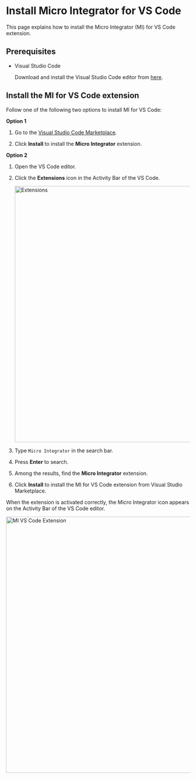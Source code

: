 # Install Micro Integrator for VS Code

This page explains how to install the Micro Integrator (MI) for VS Code extension.

## Prerequisites

<!--
- Java Development Kit (JDK)
    1. Download and install Java SE Development Kit (JDK) version 11 or 17. See [Tested JDKs]({{base_path}}/install-and-setup/setup/reference/product-compatibility/#tested-jdks) for more information.
    2. Set the `JAVA_HOME` environment variable in the [system settings]({{base_path}}/install-and-setup/install/installing-mi/#setting-up-java_home).

- Apache Maven

    1. Download and install [Apache Maven](https://maven.apache.org/download.cgi) (version 3.6.0 onwards).
    2. Set the path for Apache Maven in the [system's PATH environment variable](https://maven.apache.org/install.html).

-->

- Visual Studio Code

  Download and install the Visual Studio Code editor from <a target="_blank" href="https://code.visualstudio.com/download">here</a>.

## Install the MI for VS Code extension

Follow one of the following two options to install MI for VS Code:

**Option 1**

1. Go to the <a target="_blank" href="https://marketplace.visualstudio.com/items?itemName=WSO2.micro-integrator">Visual Studio Code Marketplace</a>.

2. Click **Install** to install the **Micro Integrator** extension.

**Option 2**

1. Open the VS Code editor.
2. Click the **Extensions** icon in the Activity Bar of the VS Code.

    <a href="{{base_path}}/assets/img/develop/mi-for-vscode/extensions.png"><img src="{{base_path}}/assets/img/develop/mi-for-vscode/extensions.png" alt="Extensions" width="700"></a>

3. Type `Micro Integrator` in the search bar.
4. Press **Enter** to search.
5. Among the results, find the **Micro Integrator** extension.
6. Click **Install** to install the MI for VS Code extension from Visual Studio Marketplace.

When the extension is activated correctly, the Micro Integrator icon appears on the Activity Bar of the VS Code editor.

<a href="{{base_path}}/assets/img/develop/mi-for-vscode/mi-vscode-extension.png"><img src="{{base_path}}/assets/img/develop/mi-for-vscode/mi-vscode-extension.png" alt="MI VS Code Extension" width="700"></a>
